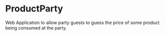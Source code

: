 # ProductParty
Web Application to allow party guests to guess the price of some product being consumed at the party.
